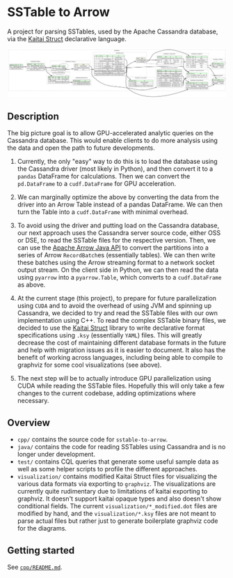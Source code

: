 # SSTable to Arrow

A project for parsing SSTables, used by the Apache Cassandra database, via the [Kaitai Struct](https://kaitai.io/) declarative language.

![general layout of the Cassandra Data.db file](visualization/results/data.png)

## Description

The big picture goal is to allow GPU-accelerated analytic queries on the Cassandra database. This would enable clients to do more analysis using the data and open the path to future developments.

1. Currently, the only "easy" way to do this is to load the database using the Cassandra driver (most likely in Python), and then convert it to a `pandas` DataFrame for calculations. Then we can convert the `pd.DataFrame` to a `cudf.DataFrame` for GPU acceleration.

2. We can marginally optimize the above by converting the data from the driver into an Arrow Table instead of a pandas DataFrame. We can then turn the Table into a `cudf.DataFrame` with minimal overhead.

3. To avoid using the driver and putting load on the Cassandra database, our next approach uses the Cassandra server source code, either OSS or DSE, to read the SSTable files for the respective version. Then, we can use the [Apache Arrow Java API](http://arrow.apache.org/docs/java/index.html) to convert the partitions into a series of Arrow `RecordBatch`es (essentially tables). We can then write these batches using the Arrow streaming format to a network socket output stream. On the client side in Python, we can then read the data using `pyarrow` into a `pyarrow.Table`, which converts to a `cudf.DataFrame` as above.

4. At the current stage (this project), to prepare for future parallelization using `CUDA` and to avoid the overhead of using JVM and spinning up Cassandra, we decided to try and read the SSTable files with our own implementation using C++. To read the complex SSTable binary files, we decided to use the [Kaitai Struct](https://kaitai.io/) library to write declarative format specifications using `.ksy` (essentially `YAML`) files. This will greatly decrease the cost of maintaining different database formats in the future and help with migration issues as it is easier to document. It also has the benefit of working across languages, including being able to compile to graphviz for some cool visualizations (see above).

5. The next step will be to actually introduce GPU parallelization using CUDA while reading the SSTable files. Hopefully this will only take a few changes to the current codebase, adding optimizations where necessary.

## Overview

- `cpp/` contains the source code for `sstable-to-arrow`.
- `java/` contains the code for reading SSTables using Cassandra and is no longer under development.
- `test/` contains CQL queries that generate some useful sample data as well as some helper scripts to profile the different approaches.
- `visualization/` contains modified Kaitai Struct files for visualizing the various data formats via exporting to `graphviz`. The visualizations are currently quite rudimentary due to limitations of kaitai exporting to graphviz. It doesn't support kaitai opaque types and also doesn't show conditional fields. The current `visualization/*_modified.dot` files are modified by hand, and the `visualization/*.ksy` files are not meant to parse actual files but rather just to generate boilerplate graphviz code for the diagrams.

## Getting started

See [`cpp/README.md`](cpp/README.md).
